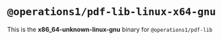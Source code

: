 # `@operations1/pdf-lib-linux-x64-gnu`

This is the **x86_64-unknown-linux-gnu** binary for `@operations1/pdf-lib`
